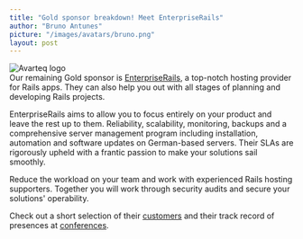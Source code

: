 ```yaml
---
title: "Gold sponsor breakdown! Meet EnterpriseRails"
author: "Bruno Antunes"
picture: "/images/avatars/bruno.png"
layout: post
---
```

![Avarteq logo](http://www.euruko2012.org/images/sponsors/avarteq.png)
<br/>
Our remaining Gold sponsor is [EnterpriseRails](http://www.enterprise-rails.com/), a top-notch hosting provider for Rails apps. They can also help you out with all stages of planning and developing Rails projects.

EnterpriseRails aims to allow you to focus entirely on your product and leave the rest up to them. Reliability, scalability, monitoring, backups and a comprehensive server management program including installation, automation and software updates on German-based servers. Their SLAs are rigorously upheld with a frantic passion to make your solutions sail smoothly.

Reduce the workload on your team and work with experienced Rails hosting supporters. Together you will work through security audits and secure your solutions' operability.

Check out a short selection of their [customers](http://www.enterprise-rails.com/references) and their track record of presences at [conferences](http://www.enterprise-rails.com/photos/index).
